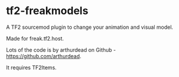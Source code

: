 # tf2-freakmodels
A TF2 sourcemod plugin to change your animation and visual model.

Made for freak.tf2.host.

Lots of the code is by arthurdead on Github - https://github.com/arthurdead.

It requires TF2Items.
